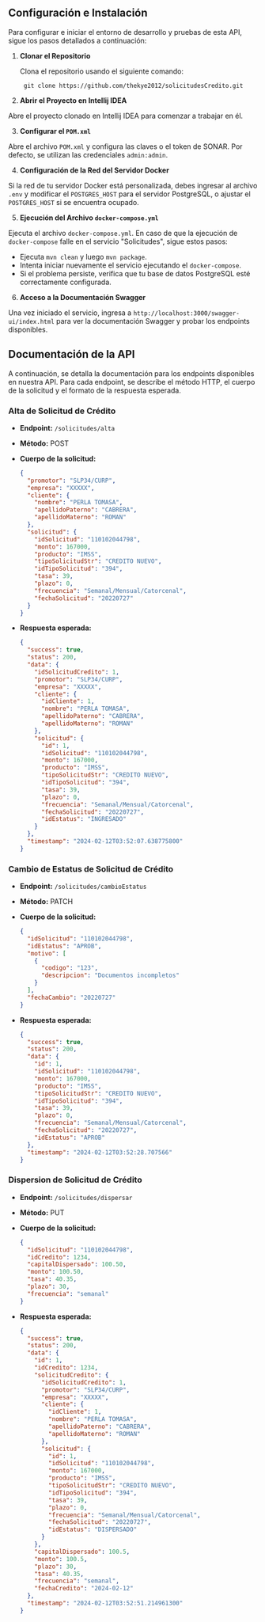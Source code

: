 ## Configuración e Instalación

Para configurar e iniciar el entorno de desarrollo y pruebas de esta API, sigue los pasos detallados a continuación:

1. **Clonar el Repositorio**

   Clona el repositorio usando el siguiente comando:
   ```
    git clone https://github.com/thekye2012/solicitudesCredito.git
    ```

2. **Abrir el Proyecto en Intellij IDEA**

Abre el proyecto clonado en Intellij IDEA para comenzar a trabajar en él.

3. **Configurar el `POM.xml`**

Abre el archivo `POM.xml` y configura las claves o el token de SONAR. Por defecto, se utilizan las credenciales `admin:admin`.

4. **Configuración de la Red del Servidor Docker**

Si la red de tu servidor Docker está personalizada, debes ingresar al archivo `.env` y modificar el `POSTGRES_HOST` para el servidor PostgreSQL, o ajustar el `POSTGRES_HOST` si se encuentra ocupado.

5. **Ejecución del Archivo `docker-compose.yml`**

Ejecuta el archivo `docker-compose.yml`. En caso de que la ejecución de `docker-compose` falle en el servicio "Solicitudes", sigue estos pasos:
- Ejecuta `mvn clean` y luego `mvn package`.
- Intenta iniciar nuevamente el servicio ejecutando el `docker-compose`.
- Si el problema persiste, verifica que tu base de datos PostgreSQL esté correctamente configurada.

6. **Acceso a la Documentación Swagger**

Una vez iniciado el servicio, ingresa a `http://localhost:3000/swagger-ui/index.html` para ver la documentación Swagger y probar los endpoints disponibles.


## Documentación de la API

A continuación, se detalla la documentación para los endpoints disponibles en nuestra API. Para cada endpoint, se describe el método HTTP, el cuerpo de la solicitud y el formato de la respuesta esperada.

### Alta de Solicitud de Crédito

- **Endpoint:** `/solicitudes/alta`
- **Método:** POST
- **Cuerpo de la solicitud:**

  ```json
  {
    "promotor": "SLP34/CURP",
    "empresa": "XXXXX",
    "cliente": {
      "nombre": "PERLA TOMASA",
      "apellidoPaterno": "CABRERA",
      "apellidoMaterno": "ROMAN"
    },
    "solicitud": {
      "idSolicitud": "110102044798",
      "monto": 167000,
      "producto": "IMSS",
      "tipoSolicitudStr": "CREDITO NUEVO",
      "idTipoSolicitud": "394",
      "tasa": 39,
      "plazo": 0,
      "frecuencia": "Semanal/Mensual/Catorcenal",
      "fechaSolicitud": "20220727"
    }
  }

  ```

- **Respuesta esperada:**

  ```json
  {
    "success": true,
    "status": 200,
    "data": {
      "idSolicitudCredito": 1,
      "promotor": "SLP34/CURP",
      "empresa": "XXXXX",
      "cliente": {
        "idCliente": 1,
        "nombre": "PERLA TOMASA",
        "apellidoPaterno": "CABRERA",
        "apellidoMaterno": "ROMAN"
      },
      "solicitud": {
        "id": 1,
        "idSolicitud": "110102044798",
        "monto": 167000,
        "producto": "IMSS",
        "tipoSolicitudStr": "CREDITO NUEVO",
        "idTipoSolicitud": "394",
        "tasa": 39,
        "plazo": 0,
        "frecuencia": "Semanal/Mensual/Catorcenal",
        "fechaSolicitud": "20220727",
        "idEstatus": "INGRESADO"
      }
    },
    "timestamp": "2024-02-12T03:52:07.638775800"
  }
  ```

### Cambio de Estatus de Solicitud de Crédito

- **Endpoint:** `/solicitudes/cambioEstatus`
- **Método:** PATCH
- **Cuerpo de la solicitud:**

  ```json
  {
    "idSolicitud": "110102044798",
    "idEstatus": "APROB",
    "motivo": [
      {
        "codigo": "123",
        "descripcion": "Documentos incompletos"
      }
    ],
    "fechaCambio": "20220727"
  }
  ```

- **Respuesta esperada:**

  ```json
  {
    "success": true,
    "status": 200,
    "data": {
      "id": 1,
      "idSolicitud": "110102044798",
      "monto": 167000,
      "producto": "IMSS",
      "tipoSolicitudStr": "CREDITO NUEVO",
      "idTipoSolicitud": "394",
      "tasa": 39,
      "plazo": 0,
      "frecuencia": "Semanal/Mensual/Catorcenal",
      "fechaSolicitud": "20220727",
      "idEstatus": "APROB"
    },
    "timestamp": "2024-02-12T03:52:28.707566"
  }
  ```
### Dispersion de Solicitud de Crédito

- **Endpoint:** `/solicitudes/dispersar`
- **Método:** PUT
- **Cuerpo de la solicitud:**

  ```json
  {
    "idSolicitud": "110102044798",
    "idCredito": 1234,
    "capitalDispersado": 100.50,
    "monto": 100.50,
    "tasa": 40.35,
    "plazo": 30,
    "frecuencia": "semanal"
  }
  ```

- **Respuesta esperada:**

  ```json
  {
    "success": true,
    "status": 200,
    "data": {
      "id": 1,
      "idCredito": 1234,
      "solicitudCredito": {
        "idSolicitudCredito": 1,
        "promotor": "SLP34/CURP",
        "empresa": "XXXXX",
        "cliente": {
          "idCliente": 1,
          "nombre": "PERLA TOMASA",
          "apellidoPaterno": "CABRERA",
          "apellidoMaterno": "ROMAN"
        },
        "solicitud": {
          "id": 1,
          "idSolicitud": "110102044798",
          "monto": 167000,
          "producto": "IMSS",
          "tipoSolicitudStr": "CREDITO NUEVO",
          "idTipoSolicitud": "394",
          "tasa": 39,
          "plazo": 0,
          "frecuencia": "Semanal/Mensual/Catorcenal",
          "fechaSolicitud": "20220727",
          "idEstatus": "DISPERSADO"
        }
      },
      "capitalDispersado": 100.5,
      "monto": 100.5,
      "plazo": 30,
      "tasa": 40.35,
      "frecuencia": "semanal",
      "fechaCredito": "2024-02-12"
    },
    "timestamp": "2024-02-12T03:52:51.214961300"
  }
  ```

